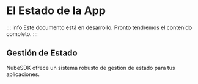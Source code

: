 # El Estado de la App

::: info
Este documento está en desarrollo. Pronto tendremos el contenido completo.
:::

## Gestión de Estado

NubeSDK ofrece un sistema robusto de gestión de estado para tus aplicaciones. 
